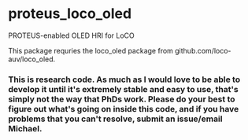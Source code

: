 # proteus_loco_oled
PROTEUS-enabled OLED HRI for LoCO

This package requries the loco_oled package from github.com/loco-auv/loco_oled. 

### This is research code. As much as I would love to be able to develop it until it's extremely stable and easy to use, that's simply not the way that PhDs work. Please do your best to figure out what's going on inside this code, and if you have problems that you can't resolve, submit an issue/email Michael.
